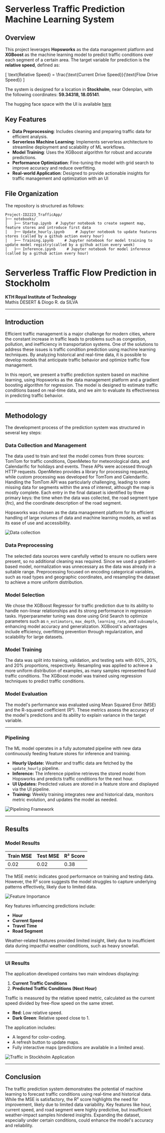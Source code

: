 # Serverless Traffic Prediction Machine Learning System

## Overview  
This project leverages **Hopsworks** as the data management platform and **XGBoost** as the machine learning model to predict traffic conditions over each segment of a certain area. The target variable for prediction is the **relative speed**, defined as:  

\[
\text{Relative Speed} = \frac{\text{Current Drive Speed}}{\text{Flow Drive Speed}}
\]  

The system is designed for a location in **Stockholm**, near Odenplan, with the following coordinates:  **59.34318, 18.05141**.  

The hugging face space with the UI is available [here](https://huggingface.co/spaces/Heit39/Stockholm_Traffic)

## Key Features  
- **Data Preprocessing**: Includes cleaning and preparing traffic data for efficient analysis.  
- **Serverless Machine Learning**: Implements serverless architecture to streamline deployment and scalability of ML workflows.  
- **Model Training**: Uses the XGBoost algorithm for robust and accurate predictions.  
- **Performance Optimization**: Fine-tuning the model with grid search to improve accuracy and reduce overfitting.  
- **Real-world Application**: Designed to provide actionable insights for traffic management and optimization with an UI

  

## File Organization  
The repository is structured as follows:  

```plaintext
Project-ID2223_TrafficApp/  
├── notebooks/  
│   ├── Startup.ipynb  # Jupyter notebook to create segment map, feature stores and introduce first data
│   ├── Update_hourly.ipynb     # Jupyter notebook to update features stores (called by a github action every hour)  
│   ├── Training.ipynb     # Jupyter notebook for model training to update model registry(called by a github action every week)
│   ├── Inference.ipynb     # Jupyter notebook for model inference (called by a github action every hour)
```


# Serverless Traffic Flow Prediction in Stockholm

**KTH Royal Institute of Technology**  
Mathis DESERT & Diogo R. da SILVA  

---

## Introduction

Efficient traffic management is a major challenge for modern cities, where the constant increase in traffic leads to problems such as congestion, pollution, and inefficiency in transportation systems. One of the solutions to address these issues is traffic condition prediction using machine learning techniques. By analyzing historical and real-time data, it is possible to develop models that anticipate traffic behavior and optimize traffic flow management.

In this report, we present a traffic prediction system based on machine learning, using Hopsworks as the data management platform and a gradient boosting algorithm for regression. The model is designed to estimate traffic conditions based on real-time data, and we aim to evaluate its effectiveness in predicting traffic behavior.

---

## Methodology

The development process of the prediction system was structured in several key steps:

### Data Collection and Management

The data used to train and test the model comes from three sources: TomTom for traffic conditions, OpenMeteo for meteorological data, and Calendarific for holidays and events. These APIs were accessed through HTTP requests. OpenMeteo provides a library for processing requests, while custom processing was developed for TomTom and Calendarific. Handling the TomTom API was particularly challenging, leading to some missing data for segments within the area of interest, although the map is mostly complete. Each entry in the final dataset is identified by three primary keys: the time when the data was collected, the road segment type (frc), and the coordinate description of the road segment.

Hopsworks was chosen as the data management platform for its efficient handling of large volumes of data and machine learning models, as well as its ease of use and accessibility.

![Data collection](Images/Methodo/data.png)

### Data Preprocessing

The selected data sources were carefully vetted to ensure no outliers were present, so no additional cleaning was required. Since we used a gradient-based model, normalization was unnecessary as the data was already in a suitable range. Preprocessing focused on encoding categorical variables, such as road types and geographic coordinates, and resampling the dataset to achieve a more uniform distribution.

### Model Selection

We chose the XGBoost Regressor for traffic prediction due to its ability to handle non-linear relationships and its strong performance in regression tasks. Hyperparameter tuning was done using Grid Search to optimize parameters such as `n_estimators`, `max_depth`, `learning_rate`, and `subsample`, enhancing model accuracy and generalization. XGBoost's advantages include efficiency, overfitting prevention through regularization, and scalability for large datasets.

### Model Training

The data was split into training, validation, and testing sets with 60%, 20%, and 20% proportions, respectively. Resampling was applied to achieve a more uniform distribution of examples, as many samples represented fluid traffic conditions. The XGBoost model was trained using regression techniques to predict traffic conditions.

### Model Evaluation

The model's performance was evaluated using Mean Squared Error (MSE) and the R-squared coefficient (R²). These metrics assess the accuracy of the model's predictions and its ability to explain variance in the target variable.

---

### Pipelining

The ML model operates in a fully automated pipeline with new data continuously feeding feature stores for inference and training.  
- **Hourly Update:** Weather and traffic data are fetched by the `update_hourly` pipeline.  
- **Inference:** The inference pipeline retrieves the stored model from Hopsworks and predicts traffic conditions for the next hour.  
- **UI Updates:** Predicted values are stored in a feature store and displayed via the UI pipeline.  
- **Training:** Weekly training integrates new and historical data, monitors metric evolution, and updates the model as needed.

![Pipelining Framework](Images/Methodo/pipelining.png)

---

## Results

### Model Results

| Train MSE | Test MSE | R² Score |
|-----------|----------|----------|
| 0.02      | 0.02     | 0.38     |

The MSE metric indicates good performance on training and testing data. However, the R² score suggests the model struggles to capture underlying patterns effectively, likely due to limited data.

![Feature Importance](Images/Results/feature_importance.png)

Key features influencing predictions include:
- **Hour**
- **Current Speed**
- **Travel Time**
- **Road Segment**

Weather-related features provided limited insight, likely due to insufficient data during impactful weather conditions, such as heavy snowfall.

---

### UI Results

The application developed contains two main windows displaying:  
1. **Current Traffic Conditions**  
2. **Predicted Traffic Conditions (Next Hour)**  

Traffic is measured by the relative speed metric, calculated as the current speed divided by free-flow speed on the same street.  
- **Red**: Low relative speed.  
- **Dark Green**: Relative speed close to 1.  

The application includes:
- A legend for color-coding.  
- A refresh button to update maps.  
- Fully interactive maps (predictions are available in a limited area).  

![Traffic in Stockholm Application](Images/Results/Traffic_App.png)

---

## Conclusion

The traffic prediction system demonstrates the potential of machine learning to forecast traffic conditions using real-time and historical data. While the MSE is satisfactory, the R² score highlights the need for improvement, likely due to limited data variability. Key features like hour, current speed, and road segment were highly predictive, but insufficient weather-impact samples hindered insights. Expanding the dataset, especially under certain conditions, could enhance the model's accuracy and reliability.
